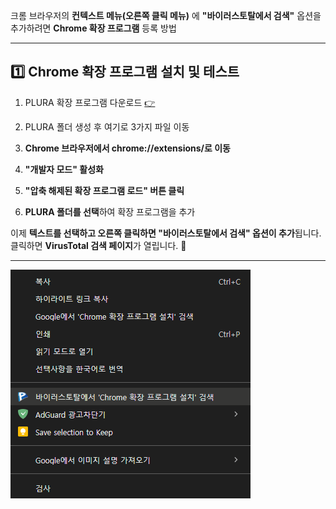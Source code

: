 크롬 브라우저의 **컨텍스트 메뉴(오른쪽 클릭 메뉴)** 에 **"바이러스토탈에서 검색"** 옵션을 추가하려면 **Chrome 확장 프로그램** 등록 방법

---

## 1️⃣ **Chrome 확장 프로그램 설치 및 테스트** 
1. PLURA 확장 프로그램 다운로드 [👉](https://github.com/QubitSecurity/PLURA/tree/main/functions/browser-extention/chrome/web-search)
2. PLURA 폴더 생성 후 여기로 3가지 파일 이동

3. **Chrome 브라우저에서 chrome://extensions/로 이동**
4. **"개발자 모드" 활성화**
5. **"압축 해제된 확장 프로그램 로드" 버튼 클릭**
6. **PLURA 폴더를 선택**하여 확장 프로그램을 추가

이제 **텍스트를 선택하고 오른쪽 클릭하면 "바이러스토탈에서 검색" 옵션이 추가**됩니다.  
클릭하면 **VirusTotal 검색 페이지**가 열립니다. 🚀

---

![크롬 브라우저 컨섹스트 메뉴](img/menu.png)
